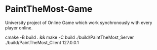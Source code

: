 # PaintTheMost-Game
 University project of Online Game which work synchronously with every player online.

cmake -B build . && make -C build
./build/PaintTheMost_Server
./build/PaintTheMost_Client 127.0.0.1